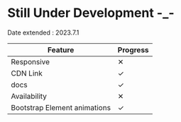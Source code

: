 # Still Under Development -_-

Date extended : 2023.7.1

| Feature    | Progress |
|------------|----------|
| Responsive | &#10005; |
| CDN Link   | &#10003; |
| docs       | &#10003; |
| Availability|  &#10005; |
| Bootstrap Element animations|   &#10003; |
